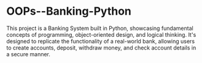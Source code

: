 # OOPs--Banking-Python
This project is a Banking System built in Python, showcasing fundamental concepts of programming, object-oriented design, and logical thinking. It's designed to replicate the functionality of a real-world bank, allowing users to create accounts, deposit, withdraw money, and check account details in a secure manner.
